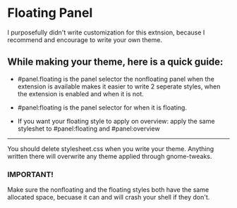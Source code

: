 
# Floating Panel

I purposefully didn't write customization for this extnsion, because I recommend and encourage to write your own theme.

## While making your theme, here is a quick guide:

- #panel.floating is the panel selector the nonfloating panel when the extension is available makes it easier to write 2 seperate styles, when the extension is enabled and when it is not.

- #panel:floating is the panel selector for when it is floating.
- If you want your floating style to apply on overview: apply the same styleshet to #panel:floating and #panel:overview

---

You should delete stylesheet.css when you write your theme. Anything written there will overwrite any theme applied through gnome-tweaks.

### IMPORTANT!
Make sure the nonfloating and the floating styles both have the same allocated space, becuase it can and will crash your shell if they don't.
